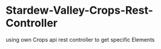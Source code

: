 # Stardew-Valley-Crops-Rest-Controller
using own Crops api rest controller  to get  specific Elements
